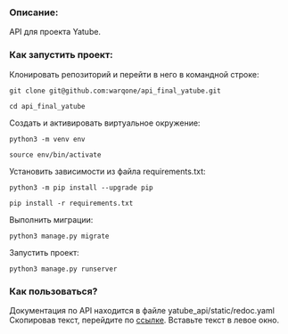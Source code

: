 ### Описание:
API для проекта Yatube.

### Как запустить проект:

Клонировать репозиторий и перейти в него в командной строке:

```
git clone git@github.com:warqone/api_final_yatube.git
```

```
cd api_final_yatube
```

Cоздать и активировать виртуальное окружение:

```
python3 -m venv env
```

```
source env/bin/activate
```

Установить зависимости из файла requirements.txt:

```
python3 -m pip install --upgrade pip
```

```
pip install -r requirements.txt
```

Выполнить миграции:

```
python3 manage.py migrate
```

Запустить проект:

```
python3 manage.py runserver
```

### Как пользоваться?
Документация по API находится в файле
yatube_api/static/redoc.yaml
Скопировав текст, перейдите по [ссылке](https://editor.swagger.io/).
Вставьте текст в левое окно.
